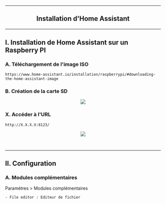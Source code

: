 ----------------------------------------------------------------------------------------------------------------------------------------------------------------------------------------------------
## <p align='center'> Installation d'Home Assistant </p>

----------------------------------------------------------------------------------------------------------------------------------------------------------------------------------------------------
## I. Installation de Home Assistant sur un Raspberry PI
### A. Téléchargement de l'image ISO
```
https://www.home-assistant.io/installation/raspberrypi/#downloading-the-home-assistant-image
```

### B. Création de la carte SD

<p align='center'> <img src='https://github.com/user-attachments/assets/e4739526-2690-41a2-9fc4-dc2c2ee4a011' /> </p>


### X. Accéder à l'URL
```
http://X.X.X.X:8123/
```

<p align='center'> <img src='https://github.com/user-attachments/assets/d04914c5-3026-46c9-b857-f47a3aafb887' /> </p>

<br />

----------------------------------------------------------------------------------------------------------------------------------------------------------------------------------------------------
## II. Configuration
### A. Modules complémentaires
Paramètres > Modules complémentaires
```
- File editor : Editeur de fichier
```
